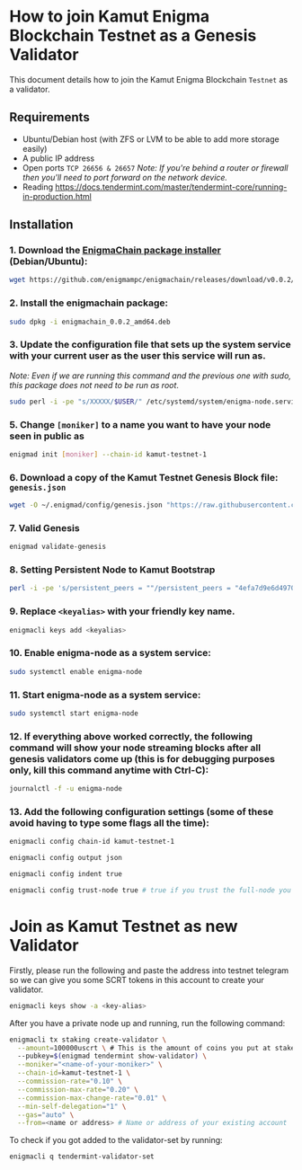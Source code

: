 # How to join Kamut Enigma Blockchain Testnet as a Genesis Validator

This document details how to join the Kamut Enigma Blockchain `Testnet` as a validator.

## Requirements

- Ubuntu/Debian host (with ZFS or LVM to be able to add more storage easily)
- A public IP address
- Open ports `TCP 26656 & 26657` _Note: If you're behind a router or firewall then you'll need to port forward on the network device._
- Reading https://docs.tendermint.com/master/tendermint-core/running-in-production.html

## Installation

### 1. Download the [EnigmaChain package installer](https://github.com/enigmampc/enigmachain/releases/download/v0.0.2/enigmachain_0.0.2_amd64.deb) (Debian/Ubuntu):

```bash
wget https://github.com/enigmampc/enigmachain/releases/download/v0.0.2/enigmachain_0.0.2_amd64.deb
```

### 2. Install the enigmachain package:

```bash
sudo dpkg -i enigmachain_0.0.2_amd64.deb
```

### 3. Update the configuration file that sets up the system service with your current user as the user this service will run as.

_Note: Even if we are running this command and the previous one with sudo, this package does not need to be run as root_.

```bash
sudo perl -i -pe "s/XXXXX/$USER/" /etc/systemd/system/enigma-node.service
```

### 5. Change `[moniker]` to a name you want to have your node seen in public as

```bash
enigmad init [moniker] --chain-id kamut-testnet-1
```
### 6. Download a copy of the Kamut Testnet Genesis Block file: `genesis.json`

```bash
wget -O ~/.enigmad/config/genesis.json "https://raw.githubusercontent.com/chainofsecrets/kamut-testnet/master/genesis.json"
```
### 7. Valid Genesis
```bash
enigmad validate-genesis
```

### 8. Setting Persistent Node to Kamut Bootstrap 
```bash
perl -i -pe 's/persistent_peers = ""/persistent_peers = "4efa7d9e6d4970fea88da74d49de90433d8bc78b\@198.74.53.44:26656"/' ~/.enigmad/config/config.toml
```
### 9. Replace `<keyalias>` with your friendly key name.

```bash
enigmacli keys add <keyalias>
```

### 10. Enable enigma-node as a system service:

```bash
sudo systemctl enable enigma-node
```

### 11. Start enigma-node as a system service:

```bash
sudo systemctl start enigma-node
```

### 12. If everything above worked correctly, the following command will show your node streaming blocks after all genesis validators come up (this is for debugging purposes only, kill this command anytime with Ctrl-C):

```bash
journalctl -f -u enigma-node
```

### 13. Add the following configuration settings (some of these avoid having to type some flags all the time):

```bash
enigmacli config chain-id kamut-testnet-1
```

```bash
enigmacli config output json
```

```bash
enigmacli config indent true
```

```bash
enigmacli config trust-node true # true if you trust the full-node you are connecting to, false otherwise
```


# Join as Kamut Testnet as new Validator

Firstly, please run the following and paste the address into testnet telegram so we can give you some SCRT tokens in this account to create your validator.

```bash
enigmacli keys show -a <key-alias>
```

After you have a private node up and running, run the following command:

```bash
enigmacli tx staking create-validator \
  --amount=100000uscrt \ # This is the amount of coins you put at stake. i.e. 100000uscrt
  --pubkey=$(enigmad tendermint show-validator) \
  --moniker="<name-of-your-moniker>" \
  --chain-id=kamut-testnet-1 \
  --commission-rate="0.10" \
  --commission-max-rate="0.20" \
  --commission-max-change-rate="0.01" \
  --min-self-delegation="1" \
  --gas="auto" \
  --from=<name or address> # Name or address of your existing account
```

To check if you got added to the validator-set by running:

```bash
enigmacli q tendermint-validator-set
```

